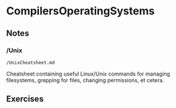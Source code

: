 # CompilersOperatingSystems

## Notes

### /Unix

`/UnixCheatsheet.md`

Cheatsheet containing useful Linux/Unix commands for managing filesystems, grepping for files, changing permissions, et cetera.

## Exercises
